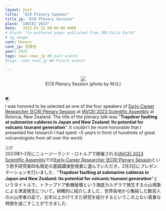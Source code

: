 ```yaml
---
layout: post
title:  "ECR Plenary Speaker"
title_jp: "ECR Plenary Session"
place: "IAVCEI 2023"
date:   2023-01-31 00:00:00 0900
# blurb: "Co-authored paper published from JGR-Solid Earth"
# og_image:
cont: Honors
cont_jp: 受賞他
year: 2023
tags: news news_jp ## past events
#tags: soon soon_jp ## Future events

---
```


<!-- # ![イメージ](../../../../../assets/mypaperimg/IAVCEI2023_ECR2.JPG) -->

<div style="text-align:center;">
<img class="my-image" src="../../../../../assets/mypaperimg/IAVCEI2023_ECR2.JPG">
<figcaption>ECR Plenary Session (photo by M.O.)</figcaption>
</div>


<!-- ## **Presentation in ECR Plenary Session @IAVCEI 2023** -->
<br>

🌏<br>
I was honored to be selected as one of the four speakers of [Early-Career Researcher (ECR) Plenary Session](https://confer.eventsair.com/iavcei2023/plenary-speakers) at [IAVCEI 2023 Scientific Assembly](https://confer.eventsair.com/iavcei2023/) at Rotorua, New Zealand. The title of the plenary talk was "**Trapdoor faulting at submarine calderas in Japan and New Zealand: Its potential for volcanic tsunami generation**". It couldn't be more honorable that I presented the research I had spent ~5 years in front of hundreds of great volcanologists from all over the world.
<br>


🇯🇵 <br>
2023年1–2月にニュージーランド・ロトルアで開催される[IAVCEI 2023 Scientific Assembly](https://confer.eventsair.com/iavcei2023/)での[Early-Career Researcher (ECR) Plenary Session](https://confer.eventsair.com/iavcei2023/plenary-speakers)という若手研究者四名限定の基調講演登壇者に選んでいただき，2月3日にプレゼンテーションを行いました．"**Trapdoor faulting at submarine calderas in Japan and New Zealand: Its potential for volcanic tsunami generation**"というタイトルで，トラップドア断層破壊という海底カルデラで発生する火山現象による津波発生について，俯瞰的に紹介しました．世界各地から集結した数百人の火山学者の前で，五年以上かけてきた研究を紹介するというこの上ない貴重な時間を過ごすことができました．
